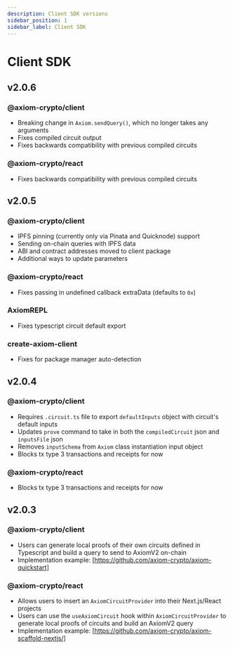 ```yaml
---
description: Client SDK versions
sidebar_position: 1
sidebar_label: Client SDK
---
```


# Client SDK

## v2.0.6

### @axiom-crypto/client

- Breaking change in `Axiom.sendQuery()`, which no longer takes any arguments
- Fixes compiled circuit output
- Fixes backwards compatibility with previous compiled circuits

### @axiom-crypto/react

- Fixes backwards compatibility with previous compiled circuits

## v2.0.5

### @axiom-crypto/client

- IPFS pinning (currently only via Pinata and Quicknode) support
- Sending on-chain queries with IPFS data
- ABI and contract addresses moved to client package
- Additional ways to update parameters

### @axiom-crypto/react

- Fixes passing in undefined callback extraData (defaults to `0x`)

### AxiomREPL

- Fixes typescript circuit default export

### create-axiom-client

- Fixes for package manager auto-detection

## v2.0.4

### @axiom-crypto/client

- Requires `.circuit.ts` file to export `defaultInputs` object with circuit's default inputs
- Updates `prove` command to take in both the `compiledCircuit` json and `inputsFile` json
- Removes `inputSchema` from `Axiom` class instantiation input object
- Blocks tx type 3 transactions and receipts for now

### @axiom-crypto/react

- Blocks tx type 3 transactions and receipts for now

## v2.0.3

### @axiom-crypto/client

- Users can generate local proofs of their own circuits defined in Typescript and build a query to send to AxiomV2 on-chain
- Implementation example: [https://github.com/axiom-crypto/axiom-quickstart]

### @axiom-crypto/react

- Allows users to insert an `AxiomCircuitProvider` into their Next.js/React projects
- Users can use the `useAxiomCircuit` hook within `AxiomCircuitProvider` to generate local proofs of circuits and build an AxiomV2 query
- Implementation example: [https://github.com/axiom-crypto/axiom-scaffold-nextjs/]
